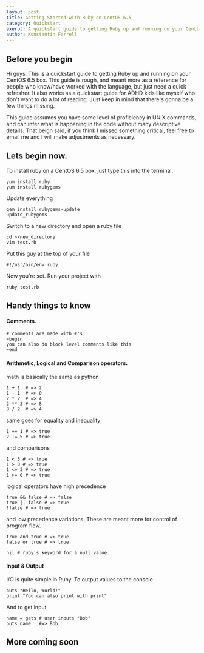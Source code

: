 ```yaml
---
layout: post
title: Getting Started with Ruby on CentOS 6.5
category: Quickstart
exerpt: A quickstart guide to getting Ruby up and running on your CentOS 6.5 box.
author: Konstantin Farrell
---
```


## Before you begin

Hi guys. This is a quickstart guide to getting Ruby up and running on your CentOS 6.5 box. This guide is rough, and meant more as a reference for people who know/have worked with the language, but just need a quick refresher. It also works as a quickstart guide for ADHD kids like myself who don't want to do a lot of reading. Just keep in mind that there's gonna be a few things missing.

This guide assumes you have some level of proficiency in UNIX commands, and can infer what is happening in the code without many descriptive details. That beign said, if you think I missed something critical, feel free to email me and I will make adjustments as necessary.

## Lets begin now.

To install ruby on a CentOS 6.5 box, just type this into the terminal.

    yum install ruby
    yum install rubygems
    
Update everything

    gem install rubygems-update
    update_rubygems
    
Switch to a new directory and open a ruby file

    cd ~/new_directory
    vim test.rb
    
Put this guy at the top of your file

    #!/usr/bin/env ruby
    
Now you're set. Run your project with

    ruby test.rb
    
## Handy things to know

#### Comments.

    # comments are made with #'s
    =begin
    you can also do block level comments like this
    =end
    
#### Arithmetic, Logical and Comparison operators.

math is basically the same as python

    1 + 1  # => 2 
    1 - 1  # => 0
    2 * 2  # => 4
    2 ** 3 # => 8
    8 / 2  # => 4
    
same goes for equality and inequality

    1 == 1 # => true
    2 != 5 # => true
    
and comparisons

    1 < 3 # => true
    1 > 0 # => true
    1 <= 3 # => true
    1 >= 0 # => true
    
logical operators have high precedence

    true && false # => false
    true || false # => true
    !false # => true
    
and low precedence variations. These are meant more for control of program flow.

    true and true # => true
    false or true # => true
    
    nil # ruby's keyword for a null value.
   
#### Input & Output

I/O is quite simple in Ruby. To output values to the console

    puts "Hello, World!"
    print "You can also print with print"

And to get input

    name = gets # user inputs "Bob"
    puts name   #=> Bob

## More coming soon
